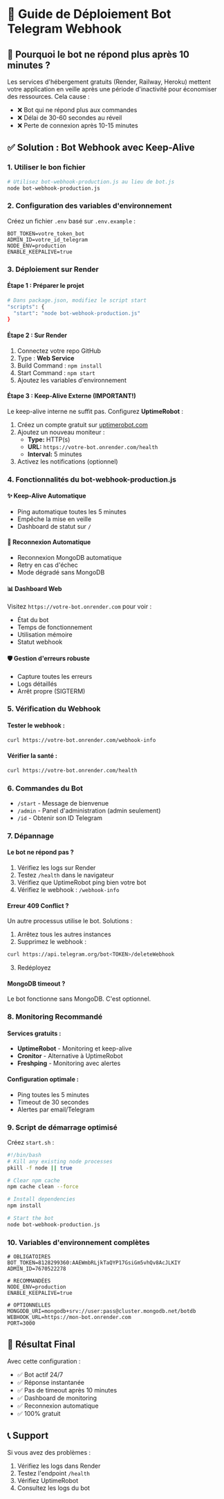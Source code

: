 # 🚀 Guide de Déploiement Bot Telegram Webhook

## 📌 Pourquoi le bot ne répond plus après 10 minutes ?

Les services d'hébergement gratuits (Render, Railway, Heroku) mettent votre application en veille après une période d'inactivité pour économiser des ressources. Cela cause :
- ❌ Bot qui ne répond plus aux commandes
- ❌ Délai de 30-60 secondes au réveil
- ❌ Perte de connexion après 10-15 minutes

## ✅ Solution : Bot Webhook avec Keep-Alive

### 1. Utiliser le bon fichier

```bash
# Utilisez bot-webhook-production.js au lieu de bot.js
node bot-webhook-production.js
```

### 2. Configuration des variables d'environnement

Créez un fichier `.env` basé sur `.env.example` :

```env
BOT_TOKEN=votre_token_bot
ADMIN_ID=votre_id_telegram
NODE_ENV=production
ENABLE_KEEPALIVE=true
```

### 3. Déploiement sur Render

#### Étape 1 : Préparer le projet
```bash
# Dans package.json, modifiez le script start
"scripts": {
  "start": "node bot-webhook-production.js"
}
```

#### Étape 2 : Sur Render
1. Connectez votre repo GitHub
2. Type : **Web Service**
3. Build Command : `npm install`
4. Start Command : `npm start`
5. Ajoutez les variables d'environnement

#### Étape 3 : Keep-Alive Externe (IMPORTANT!)

Le keep-alive interne ne suffit pas. Configurez **UptimeRobot** :

1. Créez un compte gratuit sur [uptimerobot.com](https://uptimerobot.com)
2. Ajoutez un nouveau moniteur :
   - **Type:** HTTP(s)
   - **URL:** `https://votre-bot.onrender.com/health`
   - **Interval:** 5 minutes
3. Activez les notifications (optionnel)

### 4. Fonctionnalités du bot-webhook-production.js

#### ✨ Keep-Alive Automatique
- Ping automatique toutes les 5 minutes
- Empêche la mise en veille
- Dashboard de statut sur `/`

#### 🔄 Reconnexion Automatique
- Reconnexion MongoDB automatique
- Retry en cas d'échec
- Mode dégradé sans MongoDB

#### 📊 Dashboard Web
Visitez `https://votre-bot.onrender.com` pour voir :
- État du bot
- Temps de fonctionnement
- Utilisation mémoire
- Statut webhook

#### 🛡️ Gestion d'erreurs robuste
- Capture toutes les erreurs
- Logs détaillés
- Arrêt propre (SIGTERM)

### 5. Vérification du Webhook

#### Tester le webhook :
```bash
curl https://votre-bot.onrender.com/webhook-info
```

#### Vérifier la santé :
```bash
curl https://votre-bot.onrender.com/health
```

### 6. Commandes du Bot

- `/start` - Message de bienvenue
- `/admin` - Panel d'administration (admin seulement)
- `/id` - Obtenir son ID Telegram

### 7. Dépannage

#### Le bot ne répond pas ?
1. Vérifiez les logs sur Render
2. Testez `/health` dans le navigateur
3. Vérifiez que UptimeRobot ping bien votre bot
4. Vérifiez le webhook : `/webhook-info`

#### Erreur 409 Conflict ?
Un autre processus utilise le bot. Solutions :
1. Arrêtez tous les autres instances
2. Supprimez le webhook : 
```bash
curl https://api.telegram.org/bot<TOKEN>/deleteWebhook
```
3. Redéployez

#### MongoDB timeout ?
Le bot fonctionne sans MongoDB. C'est optionnel.

### 8. Monitoring Recommandé

#### Services gratuits :
- **UptimeRobot** - Monitoring et keep-alive
- **Cronitor** - Alternative à UptimeRobot
- **Freshping** - Monitoring avec alertes

#### Configuration optimale :
- Ping toutes les 5 minutes
- Timeout de 30 secondes
- Alertes par email/Telegram

### 9. Script de démarrage optimisé

Créez `start.sh` :
```bash
#!/bin/bash
# Kill any existing node processes
pkill -f node || true

# Clear npm cache
npm cache clean --force

# Install dependencies
npm install

# Start the bot
node bot-webhook-production.js
```

### 10. Variables d'environnement complètes

```env
# OBLIGATOIRES
BOT_TOKEN=8128299360:AAEWmbRLjkTaQYP17GsiGm5vhQv8AcJLKIY
ADMIN_ID=7670522278

# RECOMMANDÉES
NODE_ENV=production
ENABLE_KEEPALIVE=true

# OPTIONNELLES
MONGODB_URI=mongodb+srv://user:pass@cluster.mongodb.net/botdb
WEBHOOK_URL=https://mon-bot.onrender.com
PORT=3000
```

## 🎯 Résultat Final

Avec cette configuration :
- ✅ Bot actif 24/7
- ✅ Réponse instantanée
- ✅ Pas de timeout après 10 minutes
- ✅ Dashboard de monitoring
- ✅ Reconnexion automatique
- ✅ 100% gratuit

## 📞 Support

Si vous avez des problèmes :
1. Vérifiez les logs dans Render
2. Testez l'endpoint `/health`
3. Vérifiez UptimeRobot
4. Consultez les logs du bot